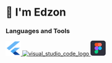# 👋 I'm Edzon

### Languages and Tools
<p align="left"> 
  <a href="https://flutter.dev/" target="_blank"> 
    <img src="https://raw.githubusercontent.com/dnfield/flutter_svg/7d374d7107561cbd906d7c0ca26fef02cc01e7c8/example/assets/flutter_logo.svg?sanitize=true.svg" alt="flutter_logo" width="40" height="40"/>
  </a> 
  <a href="https://code.visualstudio.com/" target="_blank"> 
    <img src="https://upload.wikimedia.org/wikipedia/commons/9/9a/Visual_Studio_Code_1.35_icon.svg" alt="visual_studio_code_logo" width="40" height="40"/>
  </a> 
  <a href="https://www.figma.com/" target="_blank"> <img src="/figma_ic.svg" alt="figma" width="40" height="40"/> 
  </a> 
</p>
